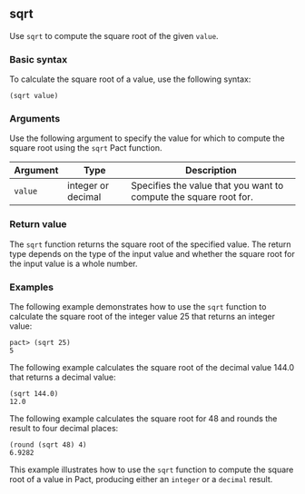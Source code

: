 ## sqrt

Use `sqrt` to compute the square root of the given `value`.

### Basic syntax

To calculate the square root of a value, use the following syntax:

```pact
(sqrt value)
```

### Arguments

Use the following argument to specify the value for which to compute the square root using the `sqrt` Pact function.

| Argument | Type | Description |
| --- | --- | --- |
| `value` | integer or decimal | Specifies the value that you want to compute the square root for. |

### Return value

The `sqrt` function returns the square root of the specified value. 
The return type depends on the type of the input value and whether the square root for the input value is a whole number.

### Examples

The following example demonstrates how to use the `sqrt` function to calculate the square root of the integer value 25 that returns an integer value:

```pact
pact> (sqrt 25)
5
```

The following example calculates the square root of the decimal value 144.0 that returns a decimal value:

```pact
(sqrt 144.0)
12.0
```

The following example calculates the square root for 48 and rounds the result to four decimal places:

```pact
(round (sqrt 48) 4)
6.9282
```

This example illustrates how to use the `sqrt` function to compute the square root of a value in Pact, producing either an `integer` or a `decimal` result.
